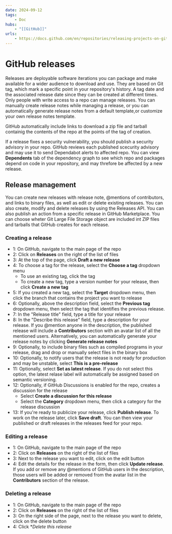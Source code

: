 ```yaml
---
date: 2024-09-12
tags:
    - Doc
hubs:
    - "[[GitHub]]"
urls:
    - https://docs.github.com/en/repositories/releasing-projects-on-github/about-releases
---
```


# GitHub releases 

Releases are deployable software iterations you can package and make available for a wider audience to download and use.
They are based on Git tag, which mark a specific point in your repository's history. A tag date and the associated release date since they can be created at different times.
Only people with write access to a repo can manage releases.
You can manually create release notes while managing a release, or you can automatically generate release notes from a default template,or customize your own release notes template.

GitHub automatically include links to download a zip file and tarball containig the contents of the repo at the points of the tag of creation.

If a release fixes a security vulnerability, you should publish a security advisory in your repo. GitHub reviews each published scecurity advisory and may use it to send Dependabot alerts to affected repo.
You can view **Dependents** tab of the dependency graph to see which repo and packages depend on code in your repository, and may threfore be affected by a new release.

## Release management

You can create new releases with release note, @mentions of contributors, and links to binary files, as well as edit or delete existing releases. You can also create, modify and delete releases by using the Releases API.
You can also publish an action from a specific release in GitHub Marketplace.
You can choose wheter Git Large File Storage object are included int ZIP files and tarballs that GitHub creates for each release.

### Creating a release
- 1: On GitHub, navigate to the main page of the repo
- 2: Click on **Releases** on the right of the list of files
- 3: At the top of the page, click **Draft a new release** 
- 4: To choose a tag for the release, select the **Choose a tag** dropdown menu
    - To use an existing tag, click the tag
    - To create a new tag, type a  version number for your release, then click **Create a new tag**
- 5: If you created a new tag, select the **Target** dropdown menu, then click the branch that contains the project you want to release
- 6: Optionally, above the description field, select the **Previous tag** dropdown menu, then select the tag that identifies the previous release.
- 7: In the "Release title" field, type a title for your release
- 8: In the "Describe this release" field, type a description for your release. If you @mention anyone in the description, the published release will include a **Contributors** section with an avatar list of all the mentioned users. Alternatively, you can automatically generate your release notes by clicking **Generate release notes**
- 9: Optionally, to include binary files such as compiled programs in your release, drag and drop or manually select files in the binary box
- 10: Optionally, to notify users that the release is not ready for production and may be unstable, select **This is a pre-release**
- 11: Optionally, select **Set as latest release**. If you do not select this option, the latest relase label will automatically be assigned based on semantic versioning.
- 12: Optionally, if GitHub Discussions is enabled for the repo, creates a discussion for the release
    - Select **Create a discussion for this release**
    - Select the **Category** dropdown menu, then click a category for the release discussion
- 13: If you're ready to publicize your release, click **Publish release**. To work on the release later, click **Save draft**. You can then view your published or draft releases in the releases feed for your repo.

### Editing a release
- 1: On GitHub, navigate to the main page of the repo
- 2: Click on **Releases** on the right of the list of files
- 3: Next to the release you want to edit, click on the edit button
- 4: Edit the details for the release in the form, then click **Update release**. If you add or remove any @mentions of GitHub users in the description, those users will be added or removed from the avatar list in the **Contributors** section of the release.

### Deleting a release
- 1: On GitHub, navigate to the main page of the repo
- 2: Click on **Releases** on the right of the list of files
- 3: On the right side of the page, next to the release you want to delete, click on the delete button
- 4: Click **Delete this release*
